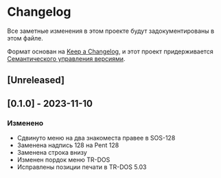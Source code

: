 # Changelog

Все заметные изменения в этом проекте будут задокументированы в этом файле.

Формат основан на [Keep a Changelog](https://keepachangelog.com/ru/1.0.0/),
и этот проект придерживается [Семантического управления версиями](https://semver.org/spec/v2.0.0.html).

## [Unreleased]

## [0.1.0] - 2023-11-10

### Изменено

- Сдвинуто меню на два знакоместа правее в SOS-128
- Заменена надпись 128 на Pent 128
- Заменена строка внизу
- Изменен пордок меню TR-DOS
- Исправлены позиции печати в TR-DOS 5.03
